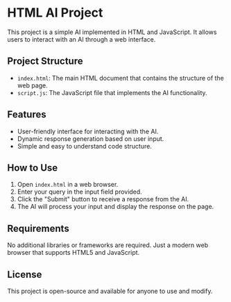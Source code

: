 # HTML AI Project

This project is a simple AI implemented in HTML and JavaScript. It allows users to interact with an AI through a web interface.

## Project Structure

- `index.html`: The main HTML document that contains the structure of the web page.
- `script.js`: The JavaScript file that implements the AI functionality.

## Features

- User-friendly interface for interacting with the AI.
- Dynamic response generation based on user input.
- Simple and easy to understand code structure.

## How to Use

1. Open `index.html` in a web browser.
2. Enter your query in the input field provided.
3. Click the "Submit" button to receive a response from the AI.
4. The AI will process your input and display the response on the page.

## Requirements

No additional libraries or frameworks are required. Just a modern web browser that supports HTML5 and JavaScript.

## License

This project is open-source and available for anyone to use and modify.